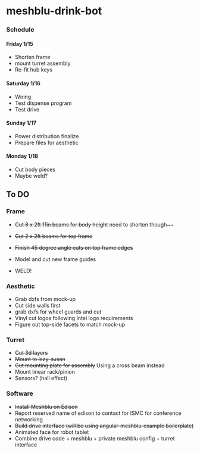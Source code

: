 # meshblu-drink-bot


### Schedule

#### Friday 1/15

- Shorten frame
- mount turret assembly
- Re-fit hub keys

#### Saturday 1/16

- Wiring
- Test dispense program
- Test drive

#### Sunday 1/17

- Power distribution finalize
- Prepare files for aesthetic

#### Monday 1/18

- Cut body pieces
- Maybe weld?


## To DO

### Frame

- ~~Cut 8 x 2ft 11in beams for body height~~ need to shorten though~~
- ~~Cut 2 x 2ft beams for top frame~~
- ~~Finish 45 degree angle cuts on top frame edges~~
- Model and cut new frame guides

- WELD!

### Aesthetic

- Grab dxfs from mock-up
- Cut side walls first
- grab dxfs for wheel guards and cut
- Vinyl cut logos following Intel logo requirements
- Figure out top-side facets to match mock-up

### Turret

- ~~Cut 3d layers~~
- ~~Mount to lazy-susan~~
- ~~Cut mounting plate for assembly~~ Using a cross beam instead
- Mount linear rack/pinion
- Sensors? (hall effect)

### Software

- ~~Install Meshblu on Edison~~
- Report reserved name of edison to contact for ISMC for conference networking
- ~~Build drive interface (will be using angular-meshblu-example boilerplate)~~
- Animated face for robot tablet
- Combine drive code + meshblu + private meshblu config + turret interface
